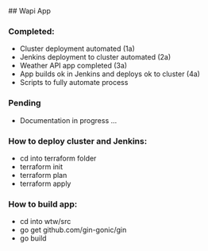 <div style=text-align: center>## Wapi App</div>

### Completed:

- Cluster deployment automated (1a)
- Jenkins deployment to cluster automated (2a)
- Weather API app completed (3a)
- App builds ok in Jenkins and deploys ok to cluster (4a)
- Scripts to fully  automate process

### Pending

- Documentation in progress ...

### How to deploy cluster and Jenkins:

- cd into terraform folder
- terraform init
- terraform plan
- terraform apply

### How to build app:

- cd into wtw/src
- go get github.com/gin-gonic/gin
- go build



